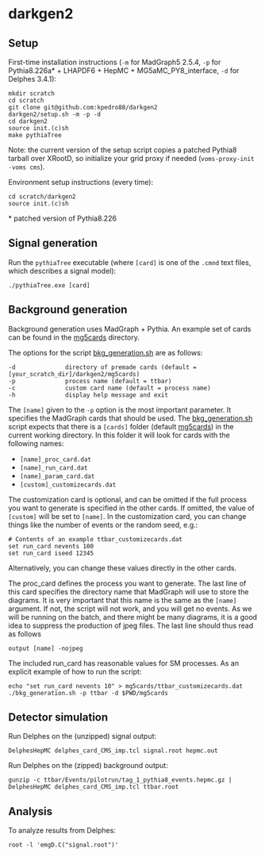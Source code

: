 # darkgen2

## Setup

First-time installation instructions (`-m` for MadGraph5 2.5.4, `-p` for Pythia8.226a\* + LHAPDF6 + HepMC + MG5aMC_PY8_interface, `-d` for Delphes 3.4.1):
```
mkdir scratch
cd scratch
git clone git@github.com:kpedro88/darkgen2
darkgen2/setup.sh -m -p -d
cd darkgen2
source init.(c)sh
make pythiaTree
```

Note: the current version of the setup script copies a patched Pythia8 tarball over XRootD, so initialize your grid proxy if needed (`voms-proxy-init -voms cms`).

Environment setup instructions (every time):
```
cd scratch/darkgen2
source init.(c)sh
```

\* patched version of Pythia8.226

## Signal generation

Run the `pythiaTree` executable (where `[card]` is one of the `.cmnd` text files, which describes a signal model):
```
./pythiaTree.exe [card]
```

## Background generation

Background generation uses MadGraph + Pythia. An example set of cards can be found in the [mg5cards](./mg5cards) directory.

The options for the script [bkg_generation.sh](./bkg_generation.sh) are as follows:
```
-d              directory of premade cards (default = [your_scratch_dir]/darkgen2/mg5cards)
-p              process name (default = ttbar)
-c              custom card name (default = process name)
-h              display help message and exit
```

The `[name]` given to the `-p` option is the most important parameter. It specifies the MadGraph cards that should be 
used. The [bkg_generation.sh](./bkg_generation.sh) script expects that there is a `[cards]` folder (default [mg5cards](./mg5cards)) in the 
current working directory. In this folder it will look for cards with the following names:

- `[name]_proc_card.dat`
- `[name]_run_card.dat`
- `[name]_param_card.dat`
- `[custom]_customizecards.dat`

The customization card is optional, and can be omitted if the full process you want to generate is specified in 
the other cards. If omitted, the value of `[custom]` will be set to `[name]`. In the customization card, you can
change things like the number of events or the random seed, e.g.:
```
# Contents of an example ttbar_customizecards.dat
set run_card nevents 100
set run_card iseed 12345
```
Alternatively, you can change these values directly in the other cards.

The proc_card defines the process you want to generate. The last line of this card 
specifies the directory name that MadGraph will use to store the diagrams. It is very
important that this name is the same as the `[name]` argument. If not, the script will
not work, and you will get no events. As we will be running on the batch, and there might
be many diagrams, it is a good idea to suppress the production of jpeg files. 
The last line should thus read as follows
```
output [name] -nojpeg
```

The included run_card has reasonable values for SM processes. As an explicit example of how to run the script:
```
echo "set run_card nevents 10" > mg5cards/ttbar_customizecards.dat
./bkg_generation.sh -p ttbar -d $PWD/mg5cards
```

## Detector simulation

Run Delphes on the (unzipped) signal output:
```
DelphesHepMC delphes_card_CMS_imp.tcl signal.root hepmc.out
```

Run Delphes on the (zipped) background output:
```
gunzip -c ttbar/Events/pilotrun/tag_1_pythia8_events.hepmc.gz | DelphesHepMC delphes_card_CMS_imp.tcl ttbar.root
```

## Analysis

To analyze results from Delphes:
```
root -l 'emgD.C("signal.root")'
```
